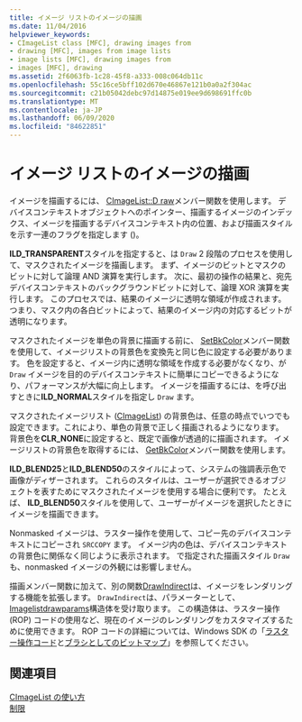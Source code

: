 ```yaml
---
title: イメージ リストのイメージの描画
ms.date: 11/04/2016
helpviewer_keywords:
- CImageList class [MFC], drawing images from
- drawing [MFC], images from image lists
- image lists [MFC], drawing images from
- images [MFC], drawing
ms.assetid: 2f6063fb-1c28-45f8-a333-008c064db11c
ms.openlocfilehash: 55c16ce5bff102d670e46867e121b0a0a2f304ac
ms.sourcegitcommit: c21b05042debc97d14875e019ee9d698691ffc0b
ms.translationtype: MT
ms.contentlocale: ja-JP
ms.lasthandoff: 06/09/2020
ms.locfileid: "84622851"
---
```

# <a name="drawing-images-from-an-image-list"></a>イメージ リストのイメージの描画

イメージを描画するには、 [CImageList::D raw](reference/cimagelist-class.md#draw)メンバー関数を使用します。 デバイスコンテキストオブジェクトへのポインター、描画するイメージのインデックス、イメージを描画するデバイスコンテキスト内の位置、および描画スタイルを示す一連のフラグを指定します ()。

**ILD_TRANSPARENT**スタイルを指定すると、は `Draw` 2 段階のプロセスを使用して、マスクされたイメージを描画します。 まず、イメージのビットとマスクのビットに対して論理 AND 演算を実行します。 次に、最初の操作の結果と、宛先デバイスコンテキストのバックグラウンドビットに対して、論理 XOR 演算を実行します。 このプロセスでは、結果のイメージに透明な領域が作成されます。つまり、マスク内の各白ビットによって、結果のイメージ内の対応するビットが透明になります。

マスクされたイメージを単色の背景に描画する前に、 [SetBkColor](reference/cimagelist-class.md#setbkcolor)メンバー関数を使用して、イメージリストの背景色を変換先と同じ色に設定する必要があります。 色を設定すると、イメージ内に透明な領域を作成する必要がなくなり、が `Draw` イメージを目的のデバイスコンテキストに簡単にコピーできるようになり、パフォーマンスが大幅に向上します。 イメージを描画するには、を呼び出すときに**ILD_NORMAL**スタイルを指定し `Draw` ます。

マスクされたイメージリスト ([CImageList](reference/cimagelist-class.md)) の背景色は、任意の時点でいつでも設定できます。これにより、単色の背景で正しく描画されるようになります。 背景色を**CLR_NONE**に設定すると、既定で画像が透過的に描画されます。 イメージリストの背景色を取得するには、 [GetBkColor](reference/cimagelist-class.md#getbkcolor)メンバー関数を使用します。

**ILD_BLEND25**と**ILD_BLEND50**のスタイルによって、システムの強調表示色で画像がディザーされます。 これらのスタイルは、ユーザーが選択できるオブジェクトを表すためにマスクされたイメージを使用する場合に便利です。 たとえば、 **ILD_BLEND50**スタイルを使用して、ユーザーがイメージを選択したときにイメージを描画できます。

Nonmasked イメージは、ラスター操作を使用して、コピー先のデバイスコンテキストにコピーされ `SRCCOPY` ます。 イメージ内の色は、デバイスコンテキストの背景色に関係なく同じように表示されます。 で指定された描画スタイル `Draw` も、nonmasked イメージの外観には影響しません。

描画メンバー関数に加えて、別の関数[DrawIndirect](reference/cimagelist-class.md#drawindirect)は、イメージをレンダリングする機能を拡張します。 `DrawIndirect`は、パラメーターとして、 [Imagelistdrawparams](/windows/win32/api/commctrl/ns-commctrl-imagelistdrawparams)構造体を受け取ります。 この構造体は、ラスター操作 (ROP) コードの使用など、現在のイメージのレンダリングをカスタマイズするために使用できます。 ROP コードの詳細については、Windows SDK の「[ラスター操作コード](/windows/win32/gdi/raster-operation-codes)と[ブラシとしてのビットマップ](/windows/win32/gdi/bitmaps-as-brushes)」を参照してください。

## <a name="see-also"></a>関連項目

[CImageList の使い方](using-cimagelist.md)<br/>
[制限](controls-mfc.md)
